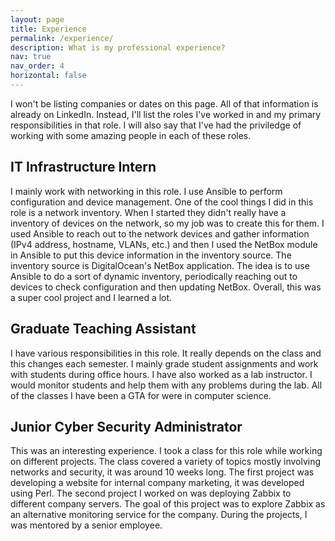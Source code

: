 ```yaml
---
layout: page
title: Experience
permalink: /experience/
description: What is my professional experience?
nav: true
nav_order: 4
horizontal: false
---
```


I won't be listing companies or dates on this page. All of that information is already on LinkedIn.
Instead, I'll list the roles I've worked in and my primary responsibilities in that role. I will also say that I've had the priviledge of working with some amazing people in each of these roles.

## IT Infrastructure Intern

I mainly work with networking in this role. I use Ansible to perform configuration and device management. One of the cool things I did in this role is a network inventory. When I started they didn't really have a inventory of devices on the network, so my job was to create this for them. I used Ansible to reach out to the network devices and gather information (IPv4 address, hostname, VLANs, etc.) and then I used the NetBox module in Ansible to put this device information in the inventory source. The inventory source is DigitalOcean's NetBox application. The idea is to use Ansible to do a sort of dynamic inventory, periodically reaching out to devices to check configuration and then updating NetBox. Overall, this was a super cool project and I learned a lot.

## Graduate Teaching Assistant

I have various responsibilities in this role. It really depends on the class and this changes each semester. I mainly grade student assignments and work with students during office hours. I have also worked as a lab instructor. I would monitor students and help them with any problems during the lab. All of the classes I have been a GTA for were in computer science.

## Junior Cyber Security Administrator

This was an interesting experience. I took a class for this role while working on different projects. The class covered a variety of topics mostly involving networks and security, it was around 10 weeks long. The first project was developing a website for internal company marketing, it was developed using Perl. The second project I worked on was deploying Zabbix to different company servers. The goal of this project was to explore Zabbix as an alternative monitoring service for the company. During the projects, I was mentored by a senior employee.